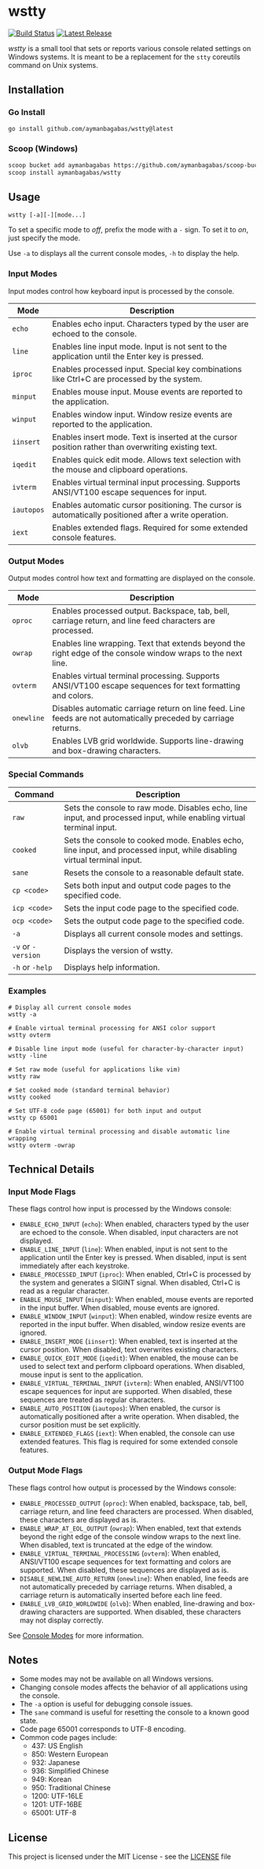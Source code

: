 # wstty

<p>
    <a href="https://github.com/aymanbagabas/wstty/actions"><img src="https://github.com/aymanbagabas/wstty/workflows/build/badge.svg" alt="Build Status"></a>
    <a href="https://github.com/aymanbagabas/wstty/releases"><img src="https://img.shields.io/github/release/aymanbagabas/wstty.svg" alt="Latest Release"></a>
</p>

_wstty_ is a small tool that sets or reports various console related settings on
Windows systems. It is meant to be a replacement for the `stty` coreutils
command on Unix systems.

## Installation

### Go Install

```sh
go install github.com/aymanbagabas/wstty@latest
```

### Scoop (Windows)

```sh
scoop bucket add aymanbagabas https://github.com/aymanbagabas/scoop-bucket.git
scoop install aymanbagabas/wstty
```

## Usage

```shell
wstty [-a][-][mode...]
```

To set a specific mode to _off_, prefix the mode with a `-` sign. To set it to
_on_, just specify the mode.

Use `-a` to displays all the current console modes, `-h` to display the help.

### Input Modes

Input modes control how keyboard input is processed by the console.

| Mode       | Description                                                                                           |
| ---------- | ----------------------------------------------------------------------------------------------------- |
| `echo`     | Enables echo input. Characters typed by the user are echoed to the console.                           |
| `line`     | Enables line input mode. Input is not sent to the application until the Enter key is pressed.         |
| `iproc`    | Enables processed input. Special key combinations like Ctrl+C are processed by the system.            |
| `minput`   | Enables mouse input. Mouse events are reported to the application.                                    |
| `winput`   | Enables window input. Window resize events are reported to the application.                           |
| `iinsert`  | Enables insert mode. Text is inserted at the cursor position rather than overwriting existing text.   |
| `iqedit`   | Enables quick edit mode. Allows text selection with the mouse and clipboard operations.               |
| `ivterm`   | Enables virtual terminal input processing. Supports ANSI/VT100 escape sequences for input.            |
| `iautopos` | Enables automatic cursor positioning. The cursor is automatically positioned after a write operation. |
| `iext`     | Enables extended flags. Required for some extended console features.                                  |

### Output Modes

Output modes control how text and formatting are displayed on the console.

| Mode       | Description                                                                                                     |
| ---------- | --------------------------------------------------------------------------------------------------------------- |
| `oproc`    | Enables processed output. Backspace, tab, bell, carriage return, and line feed characters are processed.        |
| `owrap`    | Enables line wrapping. Text that extends beyond the right edge of the console window wraps to the next line.    |
| `ovterm`   | Enables virtual terminal processing. Supports ANSI/VT100 escape sequences for text formatting and colors.       |
| `onewline` | Disables automatic carriage return on line feed. Line feeds are not automatically preceded by carriage returns. |
| `olvb`     | Enables LVB grid worldwide. Supports line-drawing and box-drawing characters.                                   |

### Special Commands

| Command            | Description                                                                                                             |
| ------------------ | ----------------------------------------------------------------------------------------------------------------------- |
| `raw`              | Sets the console to raw mode. Disables echo, line input, and processed input, while enabling virtual terminal input.    |
| `cooked`           | Sets the console to cooked mode. Enables echo, line input, and processed input, while disabling virtual terminal input. |
| `sane`             | Resets the console to a reasonable default state.                                                                       |
| `cp <code>`        | Sets both input and output code pages to the specified code.                                                            |
| `icp <code>`       | Sets the input code page to the specified code.                                                                         |
| `ocp <code>`       | Sets the output code page to the specified code.                                                                        |
| `-a`               | Displays all current console modes and settings.                                                                        |
| `-v` or `-version` | Displays the version of wstty.                                                                                          |
| `-h` or `-help`    | Displays help information.                                                                                              |

### Examples

```shell
# Display all current console modes
wstty -a

# Enable virtual terminal processing for ANSI color support
wstty ovterm

# Disable line input mode (useful for character-by-character input)
wstty -line

# Set raw mode (useful for applications like vim)
wstty raw

# Set cooked mode (standard terminal behavior)
wstty cooked

# Set UTF-8 code page (65001) for both input and output
wstty cp 65001

# Enable virtual terminal processing and disable automatic line wrapping
wstty ovterm -owrap
```

## Technical Details

### Input Mode Flags

These flags control how input is processed by the Windows console:

- `ENABLE_ECHO_INPUT` (`echo`): When enabled, characters typed by the user are echoed to the console. When disabled, input characters are not displayed.
- `ENABLE_LINE_INPUT` (`line`): When enabled, input is not sent to the application until the Enter key is pressed. When disabled, input is sent immediately after each keystroke.
- `ENABLE_PROCESSED_INPUT` (`iproc`): When enabled, Ctrl+C is processed by the system and generates a SIGINT signal. When disabled, Ctrl+C is read as a regular character.
- `ENABLE_MOUSE_INPUT` (`minput`): When enabled, mouse events are reported in the input buffer. When disabled, mouse events are ignored.
- `ENABLE_WINDOW_INPUT` (`winput`): When enabled, window resize events are reported in the input buffer. When disabled, window resize events are ignored.
- `ENABLE_INSERT_MODE` (`iinsert`): When enabled, text is inserted at the cursor position. When disabled, text overwrites existing characters.
- `ENABLE_QUICK_EDIT_MODE` (`iqedit`): When enabled, the mouse can be used to select text and perform clipboard operations. When disabled, mouse input is sent to the application.
- `ENABLE_VIRTUAL_TERMINAL_INPUT` (`ivterm`): When enabled, ANSI/VT100 escape sequences for input are supported. When disabled, these sequences are treated as regular characters.
- `ENABLE_AUTO_POSITION` (`iautopos`): When enabled, the cursor is automatically positioned after a write operation. When disabled, the cursor position must be set explicitly.
- `ENABLE_EXTENDED_FLAGS` (`iext`): When enabled, the console can use extended features. This flag is required for some extended console features.

### Output Mode Flags

These flags control how output is processed by the Windows console:

- `ENABLE_PROCESSED_OUTPUT` (`oproc`): When enabled, backspace, tab, bell, carriage return, and line feed characters are processed. When disabled, these characters are displayed as is.
- `ENABLE_WRAP_AT_EOL_OUTPUT` (`owrap`): When enabled, text that extends beyond the right edge of the console window wraps to the next line. When disabled, text is truncated at the edge of the window.
- `ENABLE_VIRTUAL_TERMINAL_PROCESSING` (`ovterm`): When enabled, ANSI/VT100 escape sequences for text formatting and colors are supported. When disabled, these sequences are displayed as is.
- `DISABLE_NEWLINE_AUTO_RETURN` (`onewline`): When enabled, line feeds are not automatically preceded by carriage returns. When disabled, a carriage return is automatically inserted before each line feed.
- `ENABLE_LVB_GRID_WORLDWIDE` (`olvb`): When enabled, line-drawing and box-drawing characters are supported. When disabled, these characters may not display correctly.

See [Console Modes](https://docs.microsoft.com/en-us/windows/console/console-modes) for more information.

## Notes

- Some modes may not be available on all Windows versions.
- Changing console modes affects the behavior of all applications using the console.
- The `-a` option is useful for debugging console issues.
- The `sane` command is useful for resetting the console to a known good state.
- Code page 65001 corresponds to UTF-8 encoding.
- Common code pages include:
  - 437: US English
  - 850: Western European
  - 932: Japanese
  - 936: Simplified Chinese
  - 949: Korean
  - 950: Traditional Chinese
  - 1200: UTF-16LE
  - 1201: UTF-16BE
  - 65001: UTF-8

## License

This project is licensed under the MIT License - see the [LICENSE](./LICENSE) file


